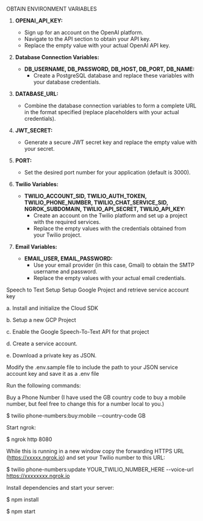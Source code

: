 OBTAIN ENVIRONMENT VARIABLES

1. **OPENAI_API_KEY:**
   - Sign up for an account on the OpenAI platform.
   - Navigate to the API section to obtain your API key.
   - Replace the empty value with your actual OpenAI API key.

2. **Database Connection Variables:**
   - **DB_USERNAME, DB_PASSWORD, DB_HOST, DB_PORT, DB_NAME:**
     - Create a PostgreSQL database and replace these variables with your database credentials.

3. **DATABASE_URL:**
   - Combine the database connection variables to form a complete URL in the format specified (replace placeholders with your actual credentials).

4. **JWT_SECRET:**
   - Generate a secure JWT secret key and replace the empty value with your secret.

5. **PORT:**
   - Set the desired port number for your application (default is 3000).

6. **Twilio Variables:**
   - **TWILIO_ACCOUNT_SID, TWILIO_AUTH_TOKEN, TWILIO_PHONE_NUMBER, TWILIO_CHAT_SERVICE_SID, NGROK_SUBDOMAIN, TWILIO_API_SECRET, TWILIO_API_KEY:**
     - Create an account on the Twilio platform and set up a project with the required services.
     - Replace the empty values with the credentials obtained from your Twilio project.

7. **Email Variables:**
   - **EMAIL_USER, EMAIL_PASSWORD:**
     - Use your email provider (in this case, Gmail) to obtain the SMTP username and password.
     - Replace the empty values with your actual email credentials.



Speech to Text Setup
Setup Google Project and retrieve service account key

a. Install and initialize the Cloud SDK

b. Setup a new GCP Project

c. Enable the Google Speech-To-Text API for that project

d. Create a service account.

e. Download a private key as JSON.

Modify the .env.sample file to include the path to your JSON service account key and save it as a .env file

Run the following commands:

Buy a Phone Number (I have used the GB country code to buy a mobile number, but feel free to change this for a number local to you.)

$ twilio phone-numbers:buy:mobile --country-code GB

Start ngrok:

$ ngrok http 8080

While this is running in a new window copy the forwarding HTTPS URL (https://xxxxx.ngrok.io) and set your Twilio number to this URL:

$ twilio phone-numbers:update YOUR_TWILIO_NUMBER_HERE --voice-url https://xxxxxxxx.ngrok.io

Install dependencies and start your server:

$ npm install

$ npm start